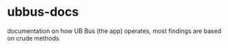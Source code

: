 # ubbus-docs
documentation on how UB Bus (the app) operates, most findings are based on crude methods 
